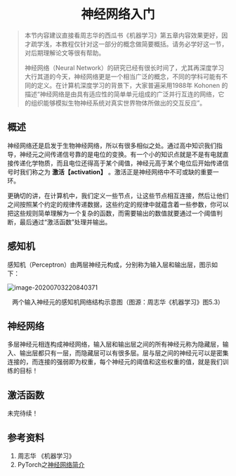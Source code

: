 <center><h1>神经网络入门</h1></center>

> 本节内容建议直接看周志华的西瓜书《机器学习》第五章内容效果更好，因才疏学浅，本教程仅针对这一部分的概念做简要概括。请务必学好这一节，对后期理解论文等很有帮助。
>
> 神经网络（Neural Network）的研究已经有很长时间了，尤其再深度学习大行其道的今天，神经网络更是一个相当广泛的概念，不同的学科可能有不同的定义。在计算机深度学习的背景下，大家普遍采用1988年 Kohonen 的描述“神经网络是由具有适应性的简单单元组成的广泛并行互连的网络，它的组织能够模拟生物神经系统对真实世界物体所做出的交互反应”。



## 概述

​		神经网络还是启发于生物神经网络，所以有很多相似之处。通过高中知识我们指导，神经元之间传递信号靠的是电位的变换。有一个小的知识点就是不是有电就直接传递化学物质，而且电位还得高于某个阈值，神经元高于某个电位后开始传递信号时我们称之为 **激活【activation】** 。激活正是神经网络中不可或缺的重要一环。

​		更确切的讲，在计算机中，我们定义一些节点，让这些节点相互连接，然后让他们之间按照某个约定的规律传递数据，这些约定的规律中就蕴含着一些参数，你可以把这些规则简单理解为一个复杂的函数，而需要输出的数值就要通过一个阈值判断，最后通过“激活函数”处理并输出。

## 感知机

​		感知机（Perceptron）由两层神经元构成，分别称为输入层和输出层，图示如下：

![image-20200703220840371](http://resource.mahc.host/img/image-20200703220840371.png)

<center>两个输入神经元的感知机网络结构示意图（图源：周志华《机器学习》图5.3）</center>



## 神经网络

​		多层神经元相连构成神经网络，输入层和输出层之间的所有神经元称为隐藏层，输入、输出层都只有一层，而隐藏层可以有很多层。层与层之间的神经元可以是密集连接的，而连接的强弱即为权重，每个神经元的阈值和这些权重的值，就是我们训练的目标！



## 激活函数

未完待续！











## 参考资料

1. 周志华 《机器学习》
2. PyTorch之[神经网络简介](https://github.com/zergtant/pytorch-handbook/blob/master/chapter2/2.3-deep-learning-neural-network-introduction.ipynb)

